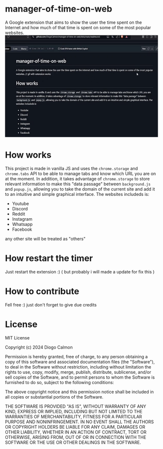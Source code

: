 # manager-of-time-on-web
A Google extension that aims to show the user the time spent on the Internet and how much of that time is spent on some of the most popular websites.
![Gif of extension](assets/Againafter-ezgif.com-resize.gif)

# How works
This project is made in vanilla JS and uses the ```chrome.storage``` and ``chrome.tabs`` API to be able to manage tabs and know which URL you are on at the moment. In addition, it takes advantage of ``chrome.storage`` to store relevant information to make this "data passage" between ``background.js`` and ``popup.js``, allowing you to take the domain of the current site and add it to an intuitive and simple graphical interface.
The websites includeds is:
- Youtube
- Discord
- Reddit
- Instagram
- Whatsapp
- Facebook
 
any other site will be treated as "others"

# How restart the timer
Just restart the extension :) ( but probably i will made a update for fix this )

# How to contribute
Fell free :)
just don't forget to give due credits

# License

MIT License

Copyright (c) 2024 Diogo Calmon

Permission is hereby granted, free of charge, to any person obtaining a copy
of this software and associated documentation files (the "Software"), to deal
in the Software without restriction, including without limitation the rights
to use, copy, modify, merge, publish, distribute, sublicense, and/or sell
copies of the Software, and to permit persons to whom the Software is
furnished to do so, subject to the following conditions:

The above copyright notice and this permission notice shall be included in all
copies or substantial portions of the Software.

THE SOFTWARE IS PROVIDED "AS IS", WITHOUT WARRANTY OF ANY KIND, EXPRESS OR
IMPLIED, INCLUDING BUT NOT LIMITED TO THE WARRANTIES OF MERCHANTABILITY,
FITNESS FOR A PARTICULAR PURPOSE AND NONINFRINGEMENT. IN NO EVENT SHALL THE
AUTHORS OR COPYRIGHT HOLDERS BE LIABLE FOR ANY CLAIM, DAMAGES OR OTHER
LIABILITY, WHETHER IN AN ACTION OF CONTRACT, TORT OR OTHERWISE, ARISING FROM,
OUT OF OR IN CONNECTION WITH THE SOFTWARE OR THE USE OR OTHER DEALINGS IN THE
SOFTWARE.